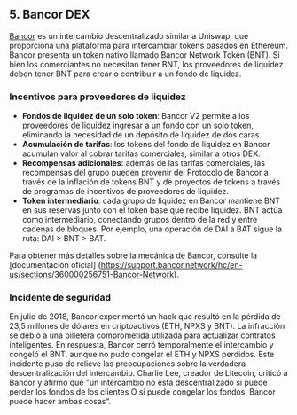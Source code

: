 ## 5. Bancor DEX

[Bancor](https://www.bancor.network/) es un intercambio descentralizado similar a Uniswap, que proporciona una plataforma para intercambiar tokens basados ​​en Ethereum. Bancor presenta un token nativo llamado Bancor Network Token (BNT). Si bien los comerciantes no necesitan tener BNT, los proveedores de liquidez deben tener BNT para crear o contribuir a un fondo de liquidez.

### Incentivos para proveedores de liquidez

- **Fondos de liquidez de un solo token**: Bancor V2 permite a los proveedores de liquidez ingresar a un fondo con un solo token, eliminando la necesidad de un depósito de liquidez de dos caras.
- **Acumulación de tarifas**: los tokens del fondo de liquidez en Bancor acumulan valor al cobrar tarifas comerciales, similar a otros DEX.
- **Recompensas adicionales**: además de las tarifas comerciales, las recompensas del grupo pueden provenir del Protocolo de Bancor a través de la inflación de tokens BNT y de proyectos de tokens a través de programas de incentivos de proveedores de liquidez.
- **Token intermediario**: cada grupo de liquidez en Bancor mantiene BNT en sus reservas junto con el token base que recibe liquidez. BNT actúa como intermediario, conectando grupos dentro de la red y entre cadenas de bloques. Por ejemplo, una operación de DAI a BAT sigue la ruta: DAI > BNT > BAT.

Para obtener más detalles sobre la mecánica de Bancor, consulte la [documentación oficial] (https://support.bancor.network/hc/en-us/sections/360000256751-Bancor-Network).

### Incidente de seguridad

En julio de 2018, Bancor experimentó un hack que resultó en la pérdida de 23,5 millones de dólares en criptoactivos (ETH, NPXS y BNT). La infracción se debió a una billetera comprometida utilizada para actualizar contratos inteligentes. En respuesta, Bancor cerró temporalmente el intercambio y congeló el BNT, aunque no pudo congelar el ETH y NPXS perdidos. Este incidente puso de relieve las preocupaciones sobre la verdadera descentralización del intercambio. Charlie Lee, creador de Litecoin, criticó a Bancor y afirmó que "un intercambio no está descentralizado si puede perder los fondos de los clientes O si puede congelar los fondos. Bancor puede hacer ambas cosas".